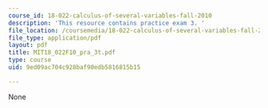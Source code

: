 ```yaml
---
course_id: 18-022-calculus-of-several-variables-fall-2010
description: 'This resource contains practice exam 3. '
file_location: /coursemedia/18-022-calculus-of-several-variables-fall-2010/9ed09ac704c928baf90edb5816815b15_MIT18_022F10_pra_3t.pdf
file_type: application/pdf
layout: pdf
title: MIT18_022F10_pra_3t.pdf
type: course
uid: 9ed09ac704c928baf90edb5816815b15

---
```

None